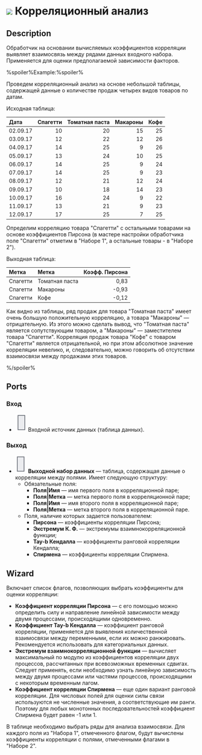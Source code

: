 # ![ ](../../images/icons/components/corr-analysis_default.svg) Корреляционный анализ

## Description

Обработчик на основании вычисляемых коэффициентов корреляции выявляет взаимосвязь между рядами данных входного набора. Применяется для оценки предполагаемой зависимости факторов.

%spoiler%Example:%spoiler%

Проведем корреляционный анализ на основе небольшой таблицы, содержащей данные о количестве продаж четырех видов товаров по датам.

Исходная таблица:

| Дата | Спагетти | Томатная паста | Макароны | Кофе |
| :-------- | ----------------: | ---------------------------: | ----------------: | --------: |
| 02.09.17 | 10 | 20 | 15 | 25 |
| 03.09.17 | 12 | 22 | 12 | 26 |
| 04.09.17 | 14 | 25 | 9 | 26 |
| 05.09.17 | 13 | 24 | 10 | 25 |
| 06.09.17 | 14 | 25 | 9 | 24 |
| 07.09.17 | 14 | 25 | 9 | 23 |
| 08.09.17 | 12 | 21 | 12 | 24 |
| 09.09.17 | 10 | 18 | 14 | 23 |
| 10.09.17 | 16 | 24 | 9 | 22 |
| 11.09.17 | 13 | 21 | 9 | 23 |
| 12.09.17 | 17 | 25 | 7 | 25 |

Определим корреляцию товара "Спагетти" с остальными товарами на основе коэффициентов Пирсона (в мастере настройки обработчика поле "Спагетти" отметим в "Наборе 1", а остальные товары - в "Наборе 2").

Выходная таблица:

| Метка | Метка | Коэфф. Пирсона |
| :---------- | :---------- | ---------------: |
| Спагетти | Томатная паста | 0,83 |
| Спагетти | Макароны | -0,93 |
| Спагетти | Кофе | -0,12 |

Как видно из таблицы, ряд продаж для товара "Томатная паста" имеет очень большую положительную корреляцию, а товара "Макароны" — отрицательную. Из этого можно сделать вывод, что "Томатная паста" является сопутствующим товаром, а "Макароны" — заместителем товара "Спагетти". Корреляция продаж товара "Кофе" с товаром "Спагетти" является отрицательной, но при этом абсолютное значение корреляции невелико, и, следовательно, можно говорить об отсутствии взаимосвязи между продажами этих товаров.

%/spoiler%

## Ports

### Вход

* ![ ](../../images/icons/app/node/ports/inputs/table_inactive.svg) Входной источник данных (таблица данных).

### Выход

* ![ ](../../images/icons/app/node/ports/outputs/table_inactive.svg) **Выходной набор данных** — таблица, содержащая данные о корреляции между полями. Имеет следующую структуру:
   * Обязательные поля:
      * **Поля|Имя** — имя первого поля в корреляционной паре;
      * **Поля|Метка** — метка первого поля в корреляционной паре;
      * **Поля|Имя** — имя второго поля в корреляционной паре;
      * **Поля|Метка** — метка второго поля в корреляционной паре.
   * Поля, наличие которых задается пользователем:
      * **Пирсона** — коэффициенты корреляции Пирсона;
      * **Экстремум К. Ф.** — экстремумы взаимнокорреляционной функции;
      * **Tay-b Кендалла** — коэффициенты ранговой корреляции Кендалла;
      * **Спирмена** — коэффициенты корреляции Спирмена.

## Wizard

Включает список флагов, позволяющих выбрать коэффициенты для оценки корреляции:

* **Коэффициент корреляции Пирсона** — с его помощью можно определить силу и направление линейной зависимости между двумя процессами, происходящими одновременно.
* **Коэффициент Tay-b Кендалла** — коэффициент ранговой корреляции, применяется для выявления количественной взаимосвязи между переменными, если их можно ранжировать. Рекомендуется использовать для категориальных данных.
* **Экстремум взаимнокорреляционной функции** — вычисляет максимальный по модулю из коэффициентов корреляции двух процессов, рассчитанных при всевозможных временных сдвигах. Следует применять, если необходимо узнать линейную зависимость между двумя процессами или частями процессов, происходящими с некоторым временным лагом.
* **Коэффициент корреляции Спирмена** — еще один вариант ранговой корреляции. Для числовых полей для оценки силы связи используются не численные значения, а соответствующие им ранги. Поэтому для любых монотонных последовательностей коэффициент Спирмена будет равен -1 или 1.

В таблице необходимо выбрать ряды для анализа взаимосвязи. Для каждого поля из "Набора 1", отмеченного флагом, будут вычислены коэффициенты корреляции с полями, отмеченными флагами в "Наборе 2".

